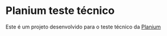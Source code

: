 <div>
    <h1>Planium teste técnico</h1>
    <p>Este é um projeto desenvolvido para o teste técnico da <a href="https://planium.io/">Planium</a></p>
</div>